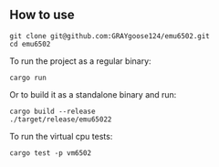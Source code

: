## How to use   

    git clone git@github.com:GRAYgoose124/emu6502.git
    cd emu6502

To run the project as a regular binary:

    cargo run

Or to build it as a standalone binary and run:

    cargo build --release
    ./target/release/emu65022

To run the virtual cpu tests:

    cargo test -p vm6502
